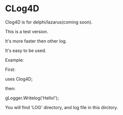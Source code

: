 # CLog4D

Clog4D is for delphi/lazarus(coming soon).

This is a test version.

It's more faster then other log.

It's easy to be used.

Example:

First:

uses Clog4D;

then:

gLogger.Writelog('Hello!');

You will find 'LOG' directory, and log file in this dirctory.
